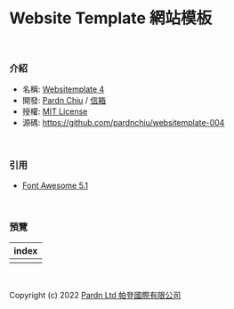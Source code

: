 # Website Template 網站模板

<br>

### 介紹

- 名稱: [Websitemplate 4](https://pardnchiu.github.io/websitemplate-004/)
- 開發: [Pardn Chiu](https://facebook.com/chiuchingwei) / [信箱](mailto:chiuchingwei@icloud.com)
- 授權: [MIT License](./LICENSE)
- 源碼: https://github.com/pardnchiu/websitemplate-004

<br>

### 引用

- [Font Awesome 5.1](https://fontawesome.com)

<br>

### 預覽

| index |
|---|
|  |

<br>

Copyright (c) 2022 [Pardn Ltd 帕登國際有限公司](https://facebook.com/pardnltd)
